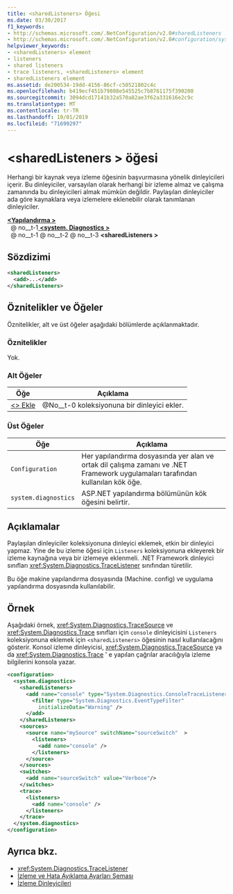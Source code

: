 ```yaml
---
title: <sharedListeners> Öğesi
ms.date: 03/30/2017
f1_keywords:
- http://schemas.microsoft.com/.NetConfiguration/v2.0#sharedListeners
- http://schemas.microsoft.com/.NetConfiguration/v2.0#configuration/system.diagnostics/sharedListeners
helpviewer_keywords:
- <sharedListeners> element
- listeners
- shared listeners
- trace listeners, <sharedListeners> element
- sharedListeners element
ms.assetid: de200534-19dd-4156-86cf-c50521802c4c
ms.openlocfilehash: b419ecf451b79808e545525c7b8761175f390200
ms.sourcegitcommit: 3094dcd17141b32a570a82ae3f62a331616e2c9c
ms.translationtype: MT
ms.contentlocale: tr-TR
ms.lasthandoff: 10/01/2019
ms.locfileid: "71699297"
---
```

# <a name="sharedlisteners-element"></a>\<sharedListeners > öğesi
Herhangi bir kaynak veya izleme öğesinin başvurmasına yönelik dinleyicileri içerir.  Bu dinleyiciler, varsayılan olarak herhangi bir izleme almaz ve çalışma zamanında bu dinleyicileri almak mümkün değildir. Paylaşılan dinleyiciler ada göre kaynaklara veya izlemelere eklenebilir olarak tanımlanan dinleyiciler.  
  
[ **\<Yapılandırma >** ](../configuration-element.md)  
&nbsp; @ no__t-1[ **\<system. Diagnostics >** ](system-diagnostics-element.md)  
&nbsp; @ no__t-1 @ no__t-2 @ no__t-3 **\<sharedListeners >**  
  
## <a name="syntax"></a>Sözdizimi  
  
```xml  
<sharedListeners>   
  <add>...</add>  
</sharedListeners>  
```  
  
## <a name="attributes-and-elements"></a>Öznitelikler ve Öğeler  
 Öznitelikler, alt ve üst öğeler aşağıdaki bölümlerde açıklanmaktadır.  
  
### <a name="attributes"></a>Öznitelikler  
 Yok.  
  
### <a name="child-elements"></a>Alt Öğeler  
  
|Öğe|Açıklama|  
|-------------|-----------------|  
|[\<> Ekle](add-element-for-listeners-for-trace.md)|@No__t-0 koleksiyonuna bir dinleyici ekler.|  
  
### <a name="parent-elements"></a>Üst Öğeler  
  
|Öğe|Açıklama|  
|-------------|-----------------|  
|`Configuration`|Her yapılandırma dosyasında yer alan ve ortak dil çalışma zamanı ve .NET Framework uygulamaları tarafından kullanılan kök öğe.|  
|`system.diagnostics`|ASP.NET yapılandırma bölümünün kök öğesini belirtir.|  
  
## <a name="remarks"></a>Açıklamalar  
 Paylaşılan dinleyiciler koleksiyonuna dinleyici eklemek, etkin bir dinleyici yapmaz. Yine de bu izleme öğesi için `Listeners` koleksiyonuna ekleyerek bir izleme kaynağına veya bir izlemeye eklenmeli. .NET Framework dinleyici sınıfları <xref:System.Diagnostics.TraceListener> sınıfından türetilir.  
  
 Bu öğe makine yapılandırma dosyasında (Machine. config) ve uygulama yapılandırma dosyasında kullanılabilir.  
  
## <a name="example"></a>Örnek  
 Aşağıdaki örnek, <xref:System.Diagnostics.TraceSource> ve <xref:System.Diagnostics.Trace> sınıfları için `console` dinleyicisini `Listeners` koleksiyonuna eklemek için `<sharedListeners>` öğesinin nasıl kullanılacağını gösterir. Konsol izleme dinleyicisi, <xref:System.Diagnostics.TraceSource> ya da <xref:System.Diagnostics.Trace> ' e yapılan çağrılar aracılığıyla izleme bilgilerini konsola yazar.  
  
```xml  
<configuration>  
  <system.diagnostics>  
    <sharedListeners>  
      <add name="console" type="System.Diagnostics.ConsoleTraceListener" >  
        <filter type="System.Diagnostics.EventTypeFilter"  
          initializeData="Warning" />  
      </add>  
    </sharedListeners>  
    <sources>  
      <source name="mySource" switchName="sourceSwitch"  >  
        <listeners>  
          <add name="console" />  
        </listeners>  
      </source>  
    </sources>  
    <switches>  
      <add name="sourceSwitch" value="Verbose"/>  
    </switches>  
    <trace>  
      <listeners>  
        <add name="console" />  
      </listeners>  
    </trace>  
  </system.diagnostics>  
</configuration>
```  
  
## <a name="see-also"></a>Ayrıca bkz.

- <xref:System.Diagnostics.TraceListener>
- [İzleme ve Hata Ayıklama Ayarları Şeması](index.md)
- [İzleme Dinleyicileri](../../../debug-trace-profile/trace-listeners.md)
